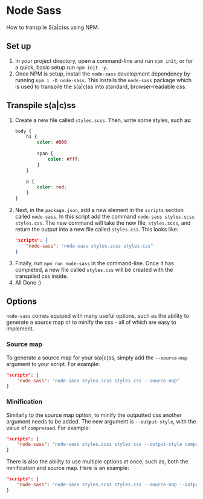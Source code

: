# Node Sass
How to transpile S(a|c)ss using NPM. 

## Set up
1. In your project directory, open a command-line and run `npm init`, or for a quick, basic setup run `npm init -y`.
2. Once NPM is setup, install the `node-sass` development dependency by running `npm i -D node-sass`. This installs the `node-sass` package which is used to transpile the s(a|c)ss into standard, browser-readable css.
## Transpile s(a|c)ss
1. Create a new file called `styles.scss`. Then, write some styles, such as:
    ```scss
    body {
        h1 {
            color: #000;
        
            span {
                color: #fff;
            }
        }
        
        p {
            color: red;
        }
    }
    ```
2. Next, in the `package.json`, add a new element in the `scripts` section called `node-sass`. In this script add the command `node-sass styles.scss styles.css`. The new command will take the new file, `styles.scss`, and return the output into a new file called `styles.css`. This looks like: 
    ```json
    "scripts": {
        "node-sass": "node-sass styles.scss styles.css"
    }
    ```
3. Finally, run `npm run node-sass` in the command-line. Once it has completed, a new file called `styles.css` will be created with the transpiled css inside.
4. All Done :)

## Options
`node-sass` comes equiped with many useful options, such as the ability to generate a source map or to minify the css - all of which are easy to implement.
### Source map
To generate a source map for your s(a|c)ss, simply add the `--source-map` argument to your script. For example:
```json
"scripts": {
    "node-sass": "node-sass styles.scss styles.css --source-map"
}
```
### Minification
Similarly to the source map option, to minify the outputted css another argument needs to be added. The new argument is `--output-style`, with the value of `compressed`. For example:
```json
"scripts": {
    "node-sass": "node-sass styles.scss styles.css --output-style compressed"
}
```

There is also the ablilty to use multiple options at once, such as, both the minification and source map. Here is an example:
```json
"scripts": {
    "node-sass": "node-sass styles.scss styles.css --source-map --output-style compressed"
}
```
